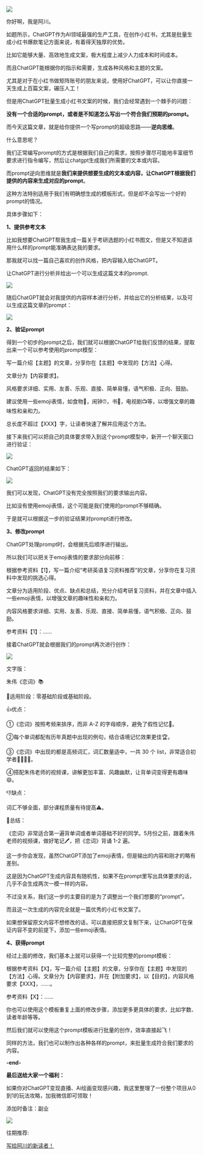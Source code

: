 ![](https://mmbiz.qpic.cn/mmbiz_png/qgMXCmZ4qa43YFzpqHLjWAibm59IbzeQjb8j2VjHllYSPqSAeuaqGkiaksyzds6FbEJibrtrxtsslrOKmpDHZXotA/640?wx_fmt=png)

你好啊，我是阿川。  

如题所示，ChatGPT作为AI领域最强的生产工具，在创作小红书，尤其是批量生成小红书爆款笔记方面来说，有着得天独厚的优势。  

比如它能够大量、高效地生成文案，极大程度上减少人力成本和时间成本。

而且ChatGPT能根据你的指示和需要，生成各种风格和主题的文案。

尤其是对于在小红书做矩阵账号的朋友来说，使用好ChatGPT，可以让你直接一天生成上百篇文案，碾压人工！  

但是用ChatGPT批量生成小红书文案的时候，我们会经常遇到一个棘手的问题：  

**没有一个合适的prompt，或者是不知道怎么写出一个符合我们预期的prompt。** 

而今天这篇文章，就是给你提供一个写prompt的超级思路——**逆向思维**。  

什么意思呢？  

我们正常编写prompt的方式是根据我们自己的需求，按照步骤尽可能地丰富细节要求进行指令编写，然后让chatgpt生成我们所需要的文本或内容。

而prompt逆向思维就是**我们来提供想要生成的文本或内容，让ChatGPT根据我们提供的内容来生成对应的prompt**。

这种方法特别适用于我们有明确想生成的模板形式，但是却不会写出一个好的prompt的情况。

具体步骤如下：

**1、提供参考文本**

比如我想要ChatGPT帮我生成一篇关于考研选题的小红书图文，但是又不知道该用什么样的prompt能准确表达我的要求。

那我就可以找一篇自己喜欢的创作风格，把内容输入给ChatGPT。

让ChatGPT进行分析并给出一个可以生成这篇文本的prompt.

![](https://mmbiz.qpic.cn/mmbiz_png/qgMXCmZ4qa43YFzpqHLjWAibm59IbzeQj4812eoDQYmJ25tGxpr79mVoJElJy4PupEEHGsdsf10by77Picm6ia2VQ/640?wx_fmt=png)

随后ChatGPT就会对我提供的内容样本进行分析，并给出它的分析结果，以及可以生成这篇文章的prompt：

![](https://mmbiz.qpic.cn/mmbiz_png/qgMXCmZ4qa43YFzpqHLjWAibm59IbzeQjclNFIGic2RTURyVibnicDghQNdAxpaTOoG36Eibj9IgNKR6RLd4O66JA0A/640?wx_fmt=png)

**2、验证prompt**

得到一个初步的prompt之后，我们就可以根据ChatGPT给我们反馈的结果，提取出来一个可以参考使用的prompt模型：

写一篇介绍【主题】的文章，分享你在【主题】中发现的【方法】心得。

文章分为【内容要求】。

风格要求详细、实用、友善、乐观、直接、简单易懂，语气积极、正向、鼓励。

建议使用一些emoji表情，如食物🥘，闹钟⏰，书📙，电视剧📺等，以增强文章的趣味性和亲和力。

总长度不超过【XXX】字，让读者快速了解并应用这个方法。

接下来我们可以把自己的具体要求带入到这个prompt模型中，新开一个聊天窗口进行验证：

![](https://mmbiz.qpic.cn/mmbiz_png/qgMXCmZ4qa43YFzpqHLjWAibm59IbzeQj7g602RBtd8k8Srp2WEJXvEbco4uejTwcQZR2MTGG9aJ7n0jR4S0PpQ/640?wx_fmt=png)

ChatGPT返回的结果如下：  

![](https://mmbiz.qpic.cn/mmbiz_png/qgMXCmZ4qa43YFzpqHLjWAibm59IbzeQjmDqQ4xNlp3kk1AwbIlyLgLXjfO2xB2RAeicF55YfL9WHbjxIAzzNXZg/640?wx_fmt=png)

我们可以发现，ChatGPT没有完全按照我们的要求输出内容。

比如没有使用emoji表情，这个可能是我们使用的prompt不够精确。

于是就可以根据这一步的验证结果对prompt进行修改。

**3、修改prompt**

ChatGPT处理prompt时，会根据先后顺序进行输出。

所以我们可以把关于emoji表情的要求部分向前移：

根据参考资料【1】，写一篇介绍“考研英语复习资料推荐”的文章，分享你在复习资料中发现的挑选心得。

文章分为适用阶段、优点、缺点和总结，充分介绍考研复习资料，并在文章中插入一些emoji表情，以增强文章的趣味性和亲和力。

内容风格要求详细、实用、友善、乐观、直接、简单易懂，语气积极、正向、鼓励。

参考资料【1】：……

接着ChatGPT就会根据我们的prompt再次进行创作：

![](https://mmbiz.qpic.cn/mmbiz_png/qgMXCmZ4qa43YFzpqHLjWAibm59IbzeQjLmyne2VZcucyF6T5VErbt4ehJGx9YCaeTt6dtGz9Zrx7doAphbxGxg/640?wx_fmt=png)

文字版：

朱伟《恋词》📚

🌟适用阶段：零基础阶段或基础阶段。

👍优点：

①《恋词》按照考频来排序，而非 A-Z 的字母顺序，避免了假性记忆🧠。

②每个单词都配有历年真题中出现的例句，结合语境记忆效果更佳🏆。

③《恋词》中出现的都是高频词汇，词汇数量适中，一共 30 个 list，非常适合初学者👩‍🎓👨‍🎓。

④搭配朱伟老师的视频课，讲解更加丰富、风趣幽默，让背单词变得更有趣味😄。

👎缺点：

词汇不够全面，部分课程质量有待提高⚠️。

🎯总结：

《恋词》非常适合第一遍背单词或者单词基础不好的同学。5月份之前，跟着朱伟老师的视频课，做好笔记🖊️，把《恋词》背诵 1-2 遍。

这一步你会发现，虽然ChatGPT添加了emoji表情，但是输出的内容和刚才的略有差别。

这是因为ChatGPT生成内容具有随机性，如果不在prompt里写出具体要求的话，几乎不会生成两次一模一样的内容。

不过没关系，我们这一步的主要目的是为了调整出一个我们想要的“prompt”。

而且这一次生成的内容完全就是一篇优秀的小红书文案了。  

如果想保留原文内容不想修改的话，可以直接把原文复制下来，让ChatGPT在保证内容不变的前提下，添加一些emoji表情。

**4、获得prompt**

经过上面的修改，我们基本上就可以获得一个比较完整的prompt模板：

根据参考资料【X】，写一篇介绍【主题】的文章，分享你在【主题】中发现的【方法】心得。文章分为【内容要求】，并在【附加要求】，以【目的】，内容风格要求【XXX】，……。

参考资料【X】：……

你也可以使用这个模板重复上面的修改步骤，添加更多更具体的要求，比如字数、读者年龄等等。

然后我们就可以使用这个prompt模板进行批量的创作，效率直接起飞！

同样的方法，我们也可以制作出各种各样的prompt，来批量生成符合我们要求的内容。

**-end-**

**最后送给大家一个福利：** 

如果你对ChatGPT变现直播、Ai绘画变现感兴趣，我这里整理了一份整个项目从0到1的玩法攻略，加我微信即可领取！

添加时备注：副业

![](https://mmbiz.qpic.cn/mmbiz_jpg/qgMXCmZ4qa6AS79KvL7DXQ9Mbj9wXMrMgztibQLUB2BXQLtk6bDUe7AB95qUwEe4ibwz8TDARvePgZpOXaiaey7vw/640?wx_fmt=jpeg&wxfrom=5&wx_lazy=1&wx_co=1)

往期推荐:

[写给阿川的新读者！](https://mp.weixin.qq.com/s?__biz=MzkxNDQ5NjgxMw==&mid=2247484587&idx=1&sn=83b7822bf2277e792f6040c6f8f5453e&scene=21#wechat_redirect)